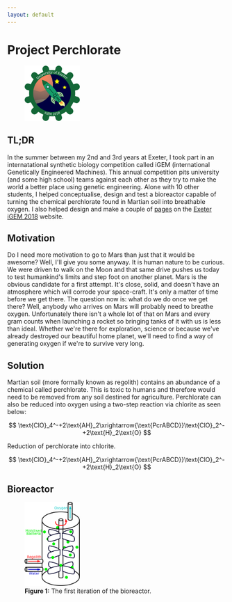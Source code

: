 ```yaml
---
layout: default
---
```


# Project Perchlorate 

<p align="center">
  <figure><img src="/assets/img/igem/T--Exeter--LogoWikiSmall.png" alt="ExeteriGEM.png" width="30%"/></figure>
</p>

## TL;DR
In the summer between my 2nd and 3rd years at Exeter, I took part in an internatational synthetic biology competition called iGEM (international Genetically Engineered Machines). This annual competition pits university (and some high school) teams against each other as they try to make the world a better place using genetic engineering. Alone with 10 other students, I helped conceptualise, design and test a bioreactor capable of turning the chemical perchlorate found in Martian soil into breathable oxygen. I also helped design and make a couple of [pages](http://2018.igem.org/Team:Exeter/HP/Bioreactor) on the [Exeter iGEM 2018](http://2018.igem.org/Team:Exeter/Description) website.

## Motivation
Do I need more motivation to go to Mars than just that it would be awesome? Well, I'll give you some anyway. It is human nature to be curious. We were driven to walk on the Moon and that same drive pushes us today to test humankind's limits and step foot on another planet. Mars is the obvious candidate for a first attempt. It's close, solid, and doesn't have an atmosphere which will corrode your space-craft. It's only a matter of time before we get there. The question now is: what do we do once we get there? Well, anybody who arrives on Mars will probably need to breathe oxygen. Unfortunately there isn't a whole lot of that on Mars and every gram counts when launching a rocket so bringing tanks of it with us is less than ideal. Whether we're there for exploration, science or because we've already destroyed our beautiful home planet, we'll need to find a way of generating oxygen if we're to survive very long.

## Solution
Martian soil (more formally known as regolith) contains an abundance of a chemical called perchlorate. This is toxic to humans and therefore would need to be removed from any soil destined for agriculture. Perchlorate can also be reduced into oxygen using a two-step reaction via chlorite as seen below:

$$
\text{ClO}_4^-+2\text{AH}_2\xrightarrow{\text{PcrABCD}}\text{ClO}_2^-+2\text{H}_2\text{O}
$$

Reduction of perchlorate into chlorite.

$$
\text{ClO}_4^-+2\text{AH}_2\xrightarrow{\text{PcrABCD}}\text{ClO}_2^-+2\text{H}_2\text{O}
$$



## Bioreactor

<p align="center">
  <figure><img src="assets/img/igem/T--Exeter--BioR100.png" alt="BioR100.png" width="30%"/>
  <figcaption><b>Figure 1:</b> The first iteration of the bioreactor.</figcaption></figure>
</p>
